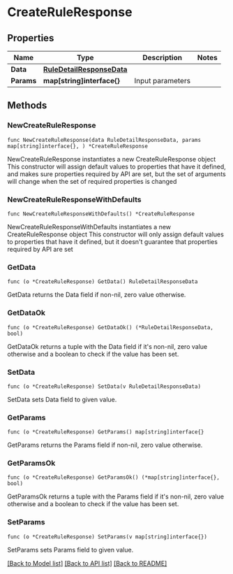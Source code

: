 # CreateRuleResponse

## Properties

Name | Type | Description | Notes
------------ | ------------- | ------------- | -------------
**Data** | [**RuleDetailResponseData**](RuleDetailResponseData.md) |  | 
**Params** | **map[string]interface{}** | Input parameters | 

## Methods

### NewCreateRuleResponse

`func NewCreateRuleResponse(data RuleDetailResponseData, params map[string]interface{}, ) *CreateRuleResponse`

NewCreateRuleResponse instantiates a new CreateRuleResponse object
This constructor will assign default values to properties that have it defined,
and makes sure properties required by API are set, but the set of arguments
will change when the set of required properties is changed

### NewCreateRuleResponseWithDefaults

`func NewCreateRuleResponseWithDefaults() *CreateRuleResponse`

NewCreateRuleResponseWithDefaults instantiates a new CreateRuleResponse object
This constructor will only assign default values to properties that have it defined,
but it doesn't guarantee that properties required by API are set

### GetData

`func (o *CreateRuleResponse) GetData() RuleDetailResponseData`

GetData returns the Data field if non-nil, zero value otherwise.

### GetDataOk

`func (o *CreateRuleResponse) GetDataOk() (*RuleDetailResponseData, bool)`

GetDataOk returns a tuple with the Data field if it's non-nil, zero value otherwise
and a boolean to check if the value has been set.

### SetData

`func (o *CreateRuleResponse) SetData(v RuleDetailResponseData)`

SetData sets Data field to given value.


### GetParams

`func (o *CreateRuleResponse) GetParams() map[string]interface{}`

GetParams returns the Params field if non-nil, zero value otherwise.

### GetParamsOk

`func (o *CreateRuleResponse) GetParamsOk() (*map[string]interface{}, bool)`

GetParamsOk returns a tuple with the Params field if it's non-nil, zero value otherwise
and a boolean to check if the value has been set.

### SetParams

`func (o *CreateRuleResponse) SetParams(v map[string]interface{})`

SetParams sets Params field to given value.



[[Back to Model list]](../README.md#documentation-for-models) [[Back to API list]](../README.md#documentation-for-api-endpoints) [[Back to README]](../README.md)


